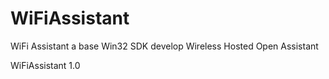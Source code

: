 **WiFiAssistant**
============
WiFi Assistant a base Win32 SDK develop Wireless Hosted Open Assistant

WiFiAssistant 1.0